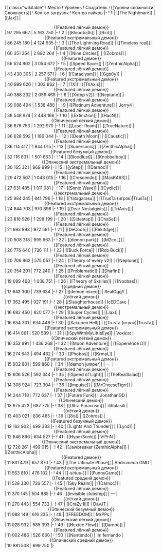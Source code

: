 {| class="wikitable"
! Место
! Уровень
! Создатель
! [[Уровни сложности|Сложность]]
! Кол-во загрузок
! Кол-во лайков
|-
! 1
| [[The Nightmare]]
| [[Jax]]
| <center>{{Featured лёгкий демон}}</center>
| 97 295 667
| 5 163 750
|-
! 2
| [[Bloodbath]]
| [[Riot]]
| <center>{{Featured экстремальный демон}}</center>
| 86 245 180
| 4 124 935
|-
! 3
| [[The Lightning Road]]
| [[Timeless real]]
| <center>{{Featured лёгкий демон}}</center>
| 60 351 254
| 2 892 264
|-
! 4
| [[Nine Circles]]
| [[Zobros]]
| <center>{{Featured демон}}</center>
| 56 524 802
| 3 054 672
|-
! 5
| [[Speed Racer]]
| [[ZenthicAlpha]]
| <center>{{Featured лёгкий демон}}</center>
| 43 430 305
| 2 257 571
|-
! 6
| [[Cataclysm]]
| [[Ggb0y]]
| <center>{{Featured экстремальный демон}}</center>
| 40 999 620
| 1 303 862
|-
! 7
| [[X]]
| [[TriAxis]]
| <center>{{Featured лёгкий демон}}</center>
| 40 388 232
| 2 056 469
|-
! 8
| [[Xstep v2]]
| [[Neptune]]
| <center>{{Featured лёгкий демон}}</center>
| 39 086 494
| 1 538 488
|-
! 9
| [[Platinum Adventure]]
| Jerry4
| <center>{{Featured лёгкий демон}}</center>
| 38 548 974
| 2 448 166
|-
! 10
| [[Extinction]]
| [[HaoN]]
| <center>{{Эпический лёгкий демон}}</center>
| 36 876 753
| 1 292 970
|-
! 11
| [[Laser Room]]
| [[TrueNature]]
| <center>{{Featured лёгкий демон}}</center>
| 36 628 592
| 1 186 044
|-
! 12
| [[Death Moon]]
| [[Caustic]]
| <center>{{Featured лёгкий демон}}</center>
| 36 114 417
| 1 844 015
|-
! 13
| [[Supersonic]]
| [[ZenthicAlpha]]
| <center>{{Featured безумный демон}}</center>
| 32 116 831
| 1 501 663
|-
! 14
| [[Bloodlust]]
| [[Knobbelboy]]
| <center>{{Эпический экстремальный демон}}</center>
| 30 165 321
| 969 999
|-
! 15
| [[yStep]]
| [[Darnoc]]
| <center>{{Featured лёгкий демон}}</center>
| 29 472 507
| 1 043 015
|-
! 16
| [[Crescendo]]
| [[MasK463]]
| <center>{{Featured лёгкий демон}}</center>
| 27 631 485
| 1 011 081
|-
! 17
| [[Sonic Wave]]
| [[Cyclic]]
| <center>{{экстремальный демон}}</center>
| 25 984 245
| 841 796
|-
! 18
| [[Yatagarasu]]
| [[TrusTa (игрок)|TrusTa]]
| <center>{{Featured экстремальный демон}}</center>
| 24 844 703
| 970 898
|-
! 19
| [[Dear Nostalgists]]
| [[TriAxis]]
| <center>{{Featured лёгкий демон}}</center>
| 23 818 926
| 1 298 199
|-
! 20
| [[Sidestep]]
| [[ChaSe]]
| <center>{{Featured лёгкий демон}}</center>
| 21 993 893
| 972 591
|-
! 21
| [[DeCode]]
| [[Rek3dge]]
| <center>{{Featured лёгкий демон}}</center>
| 20 908 318
| 995 663
|-
! 22
| [[demon park]]
| [[M2coL]]
| <center>{{Featured лёгкий демон}}</center>
| 20 776 640
| 736 111
|-
! 23
| [[Buck Force]]
| [[Rob Buck]]
| <center>{{Featured лёгкий демон}}</center>
| 20 706 862
| 575 057
|-
! 24
| [[Theory of every v2]]
| [[Neptune]]
| <center>{{Featured лёгкий демон}}</center>
| 20 354 201
| 772 240
|-
! 25
| [[Problematic]]
| [[Dhafin]]
| <center>{{Featured лёгкий демон}}</center>
| 19 099 468
| 1 038 751
|-
! 26
| [[Theory of Skrillex]]
| [[Noobas]]
| <center>{{средний демон}}</center>
| 17 642 300
| 739 634
|-
! 27
| [[demon mixed]]
| RealOggY
| <center>{{лёгкий демон}}</center>
| 17 362 495
| 927 191
|-
! 28
| [[Slaughterhouse]]
| IcEDCave
| <center>{{экстремальный демон}}</center>
| 16 682 450
| 820 077
|-
! 29
| [[Super Cycles]]
| [[Jax]]
| <center>{{Featured лёгкий демон}}</center>
| 16 654 301
| 634 448
|-
! 30
| [[Sakupen Hell]]
| [[TrusTa (игрок)|TrusTa]]
| <center>{{Featured экстремальный демон}}</center>
| 16 414 861
| 520 589
|-
! 31
| [[iSpyWithMyLittleEye]]
| Voxicat
| <center>{{Эпический лёгкий демон}}</center>
| 16 353 991
| 1 436 268
|-
! 32
| [[Moon Adventure]]
| [[Experience D]]
| <center>{{Featured лёгкий демон}}</center>
| 16 274 643
| 494 462
|-
! 33
| [[Phobos]]
| [[KrmaL]]
| <center>{{Featured экстремальный демон}}</center>
| 15 902 801
| 599 868
|-
! 34
| [[demon jumper]]
| —
| <center>{{Featured лёгкий демон}}</center>
| 15 606 526
| 592 344
|-
! 35
| [[Speed of Light]]
| [[TheRealSalad]]
| <center>{{Featured лёгкий демон}}</center>
| 14 308 924
| 723 304
|-
! 36
| [[Impulse]]
| [[MrCheeseTigrr]]
| <center>{{Featured лёгкий демон}}</center>
| 14 244 718
| 772 637
|-
! 37
| [[Future Funk]]
| JonathanGD
| <center>{{Эпический демон}}</center>
| 13 975 423
| 687 775
|-
! 38
| [[Ultra Paracosm]]
| iIiRulasiIi
| <center>{{лёгкий демон}}</center>
| 13 403 021
| 836 485
|-
! 39
| [[8o]]
| [[Zobros]]
| <center>{{Featured безумный демон}}</center>
| 13 162 902
| 699 333
|-
! 40
| [[Lights And Thunder]]
| [[Lyod]]
| <center>{{Featured лёгкий демон}}</center>
| 12 846 896
| 634 527
|-
! 41
| [[HyperSonic]]
| ViPriN
| <center>{{Эпический экстремальный демон}}</center>
| 12 726 261
| 499 015
|-
! 42
| [[Jawbreaker (ZenthicAlpha)]]
| [[ZenthicAlpha]]
| <center>{{Featured демон}}</center>
| 11 831 479
| 657 870
|-
! 43
| [[The Ultimate Phase]]
| Andromeda GMD
| <center>{{Featured экстремальный демон}}</center>
| 11 563 810
| 476 102
|-
! 44
| [[-sirius-]]
| [[FunnyGame]]
| <center>{{Featured средний демон}}</center>
| 11 528 330
| 726 557
|-
! 45
| [[Sky Realm]]
| [[Darnoc]]
| <center>{{Featured лёгкий демон}}</center>
| 11 370 145
| 504 885
|-
! 46
| [[invisible clubstep]]
| —
| <center>{{лёгкий демон}}</center>
| 11 270 443
| 554 733
|-
! 47
| [[CraZy III]]
| DavJT
| <center>{{Эпический безумный демон}}</center>
| 11 088 149
| 616 335
|-
! 48
| [[FREEDOM]]
| MrPPs
| <center>{{Эпический лёгкий демон}}</center>
| 11 028 932
| 585 393
|-
! 49
| [[Hextec Flow]]
| [[Darnoc]]
| <center>{{Featured лёгкий демон}}</center>
| 11 002 486
| 526 660
|-
! 50
| [[Nantendo]]
| im fernando
| <center>{{Эпический средний демон}}</center>
| 10 881 508
| 699 750
|}